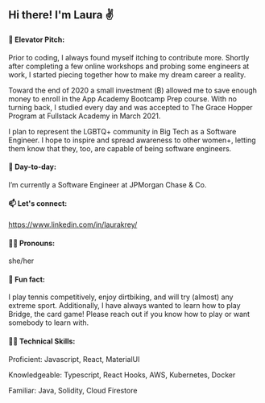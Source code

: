 ## Hi there! I'm Laura ✌

####  💬  Elevator Pitch: 
Prior to coding, I always found myself itching to contribute more. Shortly after completing a few online workshops and probing some engineers at work, I started piecing together how to make my dream career a reality.

Toward the end of 2020 a small investment (₿) allowed me to save enough money to enroll in the App Academy Bootcamp Prep course. With no turning back, I studied every day and was accepted to The Grace Hopper Program at Fullstack Academy in March 2021.

I plan to represent the LGBTQ+ community in Big Tech as a Software Engineer. I hope to inspire and spread awareness to other women+, letting them know that they, too, are capable of being software engineers.

####  📅 Day-to-day:
I’m currently a Software Engineer at JPMorgan Chase & Co. 

####  📫  Let's connect: 
https://www.linkedin.com/in/laurakrey/

####  🏳️‍🌈  Pronouns:
she/her

####  🤠  Fun fact:
I play tennis competitively, enjoy dirtbiking, and will try (almost) any extreme sport. Additionally, I have always wanted to learn how to play Bridge, the card game! Please reach out if you know how to play or want somebody to learn with.

#### 👩‍💻 Technical Skills:
Proficient: Javascript, React, MaterialUI

Knowledgeable: Typescript, React Hooks, AWS, Kubernetes, Docker

Familiar: Java, Solidity, Cloud Firestore
